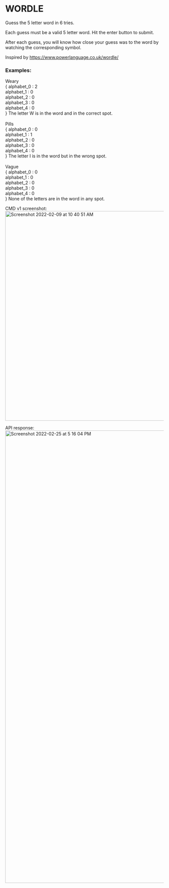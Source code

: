 # WORDLE

Guess the 5 letter word in 6 tries.

Each guess must be a valid 5 letter word. Hit the enter button to submit.

After each guess, you will know how close your guess was to the word by watching the corresponding symbol.

Inspired by https://www.powerlanguage.co.uk/wordle/
### Examples:

Weary <br />
{
  alphabet_0 : 2 <br /> 
  alphabet_1 : 0 <br /> 
  alphabet_2 : 0 <br /> 
  alphabet_3 : 0 <br /> 
  alphabet_4 : 0 <br />
}
The letter W is in the word and in the correct spot.<br />
<br />
Pills<br />
{
  alphabet_0 : 0 <br /> 
  alphabet_1 : 1 <br /> 
  alphabet_2 : 0 <br /> 
  alphabet_3 : 0 <br /> 
  alphabet_4 : 0 <br />
}
The letter I is in the word but in the wrong spot.<br />
<br />
Vague<br />
{
  alphabet_0 : 0 <br /> 
  alphabet_1 : 0 <br /> 
  alphabet_2 : 0 <br /> 
  alphabet_3 : 0 <br /> 
  alphabet_4 : 0 <br />
}
None of the letters are in the word in any spot.<br />

CMD v1 screenshot:
<img width="667" alt="Screenshot 2022-02-09 at 10 40 51 AM" src="https://user-images.githubusercontent.com/21972478/153126259-f81d6608-a3c5-4aa8-ac6e-5c6c0ebe51e0.png">

API response:
<img width="1440" alt="Screenshot 2022-02-25 at 5 16 04 PM" src="https://user-images.githubusercontent.com/21972478/155710065-fba85399-152c-47c6-97d2-f80755319d3e.png">

